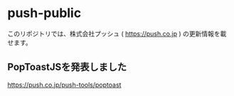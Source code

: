 # push-public
このリポジトリでは、株式会社プッシュ ( https://push.co.jp ) の更新情報を載せます。

## PopToastJSを発表しました
https://push.co.jp/push-tools/poptoast
